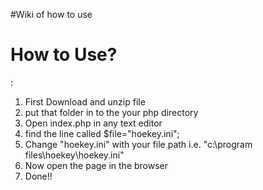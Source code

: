 #Wiki of how to use

# How to Use? #

:
  1. First Download and unzip file
  1. put that folder in to the your php directory
  1. Open index.php in any text editor
  1. find the line called $file="hoekey.ini";
  1. Change "hoekey.ini" with your file path i.e. "c:\program files\hoekey\hoekey.ini"
  1. Now open the page in the browser
  1. Done!!